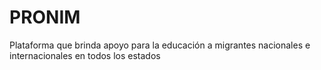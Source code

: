 # PRONIM
Plataforma que brinda apoyo para la educación a migrantes nacionales e internacionales en todos los estados
